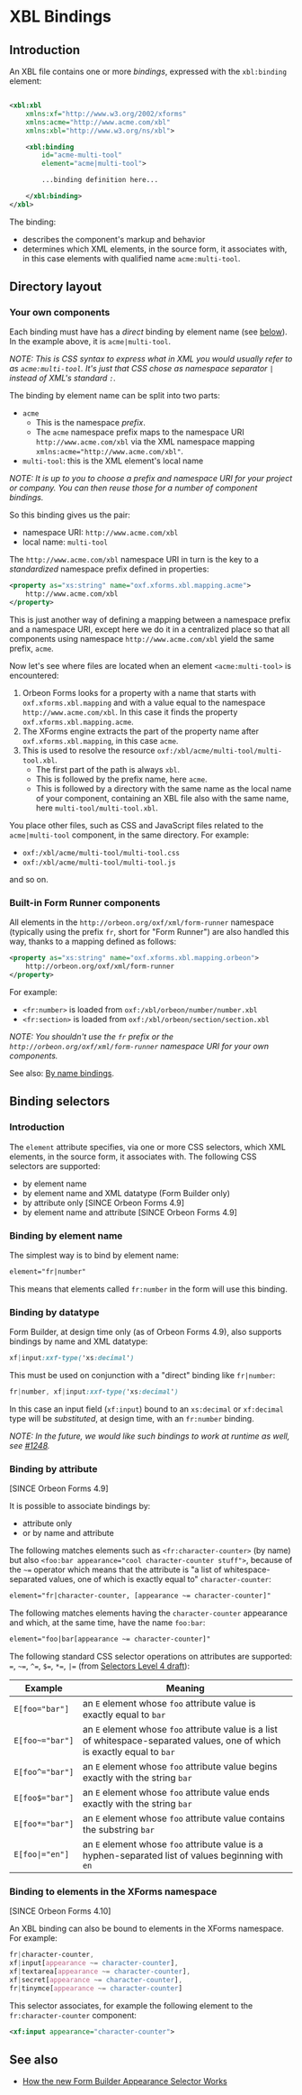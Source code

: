 # XBL Bindings



## Introduction

An XBL file contains one or more *bindings*, expressed with the `xbl:binding` element:

```xml

<xbl:xbl
    xmlns:xf="http://www.w3.org/2002/xforms"
    xmlns:acme="http://www.acme.com/xbl"
    xmlns:xbl="http://www.w3.org/ns/xbl">

    <xbl:binding
        id="acme-multi-tool"
        element="acme|multi-tool">

        ...binding definition here...

    </xbl:binding>
</xbl>
```

The binding:

- describes the component's markup and behavior
- determines which XML elements, in the source form, it associates with, in this case elements with qualified name `acme:multi-tool`.

## Directory layout

### Your own components

Each binding must have has a *direct* binding by element name (see [below](#binding-by-element-name)). In the example above, it is `acme|multi-tool`.

*NOTE: This is CSS syntax to express what in XML you would usually refer to as `acme:multi-tool`. It's just that CSS chose as namespace separator `|` instead of XML's standard `:`.*

The binding by element name can be split into two parts:

- `acme`
    - This is the namespace *prefix*.
    - The `acme` namespace prefix maps to the namespace URI `http://www.acme.com/xbl` via the XML namespace mapping `xmlns:acme="http://www.acme.com/xbl"`.
- `multi-tool`: this is the XML element's local name

*NOTE: It is up to you to choose a prefix and namespace URI for your project or company. You can then reuse those for a number of component bindings.*

So this binding gives us the pair:

- namespace URI: `http://www.acme.com/xbl`
- local name: `multi-tool`

The `http://www.acme.com/xbl` namespace URI in turn is the key to a *standardized* namespace prefix defined in properties:

```xml
<property as="xs:string" name="oxf.xforms.xbl.mapping.acme">
    http://www.acme.com/xbl
</property>
```

This is just another way of defining a mapping between a namespace prefix and a namespace URI, except here we do it in a centralized place so that all components using namespace `http://www.acme.com/xbl` yield the same prefix, `acme`.

Now let's see where files are located when an element `<acme:multi-tool>` is encountered:

1. Orbeon Forms looks for a property with a name that starts with `oxf.xforms.xbl.mapping` and with a value equal to the namespace `http://www.acme.com/xbl`. In this case it finds the property `oxf.xforms.xbl.mapping.acme`.
2. The XForms engine extracts the part of the property name after `oxf.xforms.xbl.mapping`, in this case `acme`.
3. This is used to resolve the resource `oxf:/xbl/acme/multi-tool/multi-tool.xbl`.
    - The first part of the path is always `xbl`.
    - This is followed by the prefix name, here `acme`.
    - This is followed by a directory with the same name as the local name of your component, containing an XBL file also with the same name, here `multi-tool/multi-tool.xbl`.


You place other files, such as CSS and JavaScript files related to the `acme|multi-tool` component, in the same directory. For example:

- `oxf:/xbl/acme/multi-tool/multi-tool.css`
- `oxf:/xbl/acme/multi-tool/multi-tool.js`

and so on.

### Built-in Form Runner components

All elements in the `http://orbeon.org/oxf/xml/form-runner` namespace (typically using the prefix `fr`, short for "Form Runner") are also handled this way, thanks to a mapping defined as follows:

```xml
<property as="xs:string" name="oxf.xforms.xbl.mapping.orbeon">
    http://orbeon.org/oxf/xml/form-runner
</property>
```

For example:

- `<fr:number>` is loaded from `oxf:/xbl/orbeon/number/number.xbl`
- `<fr:section>` is loaded from `oxf:/xbl/orbeon/section/section.xbl`

*NOTE: You shouldn't use the `fr` prefix or the `http://orbeon.org/oxf/xml/form-runner` namespace URI for your own components.*

See also: [By name bindings](library.md#by-name-bindings).

## Binding selectors

### Introduction

The `element` attribute specifies, via one or more CSS selectors, which XML elements, in the source form, it associates with. The following CSS selectors are supported:

- by element name
- by element name and XML datatype (Form Builder only)
- by attribute only [SINCE Orbeon Forms 4.9]
- by element name and attribute [SINCE Orbeon Forms 4.9]

### Binding by element name

The simplest way is to bind by element name:

```xml
element="fr|number"
```

This means that elements called `fr:number` in the form will use this binding.

### Binding by datatype

Form Builder, at design time only (as of Orbeon Forms 4.9), also supports bindings by name and XML datatype:

```css
xf|input:xxf-type('xs:decimal')
```

This must be used on conjunction with a "direct" binding like `fr|number`:

```css
fr|number, xf|input:xxf-type('xs:decimal')
```

In this case an input field (`xf:input`) bound to an `xs:decimal` or `xf:decimal` type will be *substituted*, at design time, with an `fr:number` binding.

*NOTE: In the future, we would like such bindings to work at runtime as well, see [#1248](https://github.com/orbeon/orbeon-forms/issues/1248).*

### Binding by attribute

[SINCE Orbeon Forms 4.9]

It is possible to associate bindings by:

- attribute only
- or by name and attribute

The following matches elements such as `<fr:character-counter>` (by name) but also `<foo:bar appearance="cool character-counter stuff">`,
because of the `~=` operator which means that the attribute is "a list of whitespace-separated values, one of which is exactly equal to"
`character-counter`:

```xml
element="fr|character-counter, [appearance ~= character-counter]"
```

The following matches elements having the `character-counter` appearance and which, at the same time, have the name `foo:bar`:

```xml
element="foo|bar[appearance ~= character-counter]"
```

The following standard CSS selector operations on attributes are supported: `=`, `~=`, `^=`, `$=`, `*=`, `|=` (from [Selectors Level 4 draft](http://dev.w3.org/csswg/selectors-4/)):

|Example        |Meaning|
|---------------|-------|
|`E[foo="bar"]`	|an `E` element whose `foo` attribute value is exactly equal to `bar`|
|`E[foo~="bar"]`|an `E` element whose `foo` attribute value is a list of whitespace-separated values, one of which is exactly equal to `bar`|
|`E[foo^="bar"]`|an `E` element whose `foo` attribute value begins exactly with the string `bar`|
|`E[foo$="bar"]`|an `E` element whose `foo` attribute value ends exactly with the string `bar`|
|`E[foo*="bar"]`|an `E` element whose `foo` attribute value contains the substring `bar`|
|<code>E[foo&#124;="en"]</code>	|an `E` element whose `foo` attribute value is a hyphen-separated list of values beginning with `en`|

### Binding to elements in the XForms namespace

[SINCE Orbeon Forms 4.10]

An XBL binding can also be bound to elements in the XForms namespace. For example:

```css
fr|character-counter,
xf|input[appearance ~= character-counter],
xf|textarea[appearance ~= character-counter],
xf|secret[appearance ~= character-counter],
fr|tinymce[appearance ~= character-counter]
```

This selector associates, for example the following element to the `fr:character-counter` component:

```xml
<xf:input appearance="character-counter">
```

## See also

- [How the new Form Builder Appearance Selector Works](http://blog.orbeon.com/2015/06/how-new-form-builder-appearance.html)
